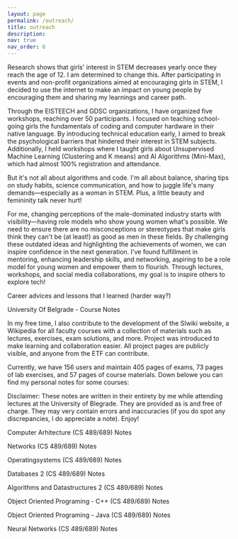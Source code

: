 ```yaml
---
layout: page
permalink: /outreach/
title: outreach
description: 
nav: true
nav_order: 6
---
```

Research shows that girls' interest in STEM decreases yearly once they reach the age of 12. I am determined to change this. After participating in events and non-profit organizations aimed at encouraging girls in STEM, I decided to use the internet to make an impact on young people by encouraging them and sharing my learnings and career path.

Through the EISTEECH and GDSC organizations, I have organized five workshops, reaching over 50 participants. I focused on teaching school-going girls the fundamentals of coding and computer hardware in their native language. By introducing technical education early, I aimed to break the psychological barriers that hindered their interest in STEM subjects. Additionally, I held workshops where I taught girls about Unsupervised Machine Learning (Clustering and K means) and AI Algorithms (Mini-Max), which had almost 100% registration and attendance.

But it's not all about algorithms and code. I'm all about balance, sharing tips on study habits, science communication, and how to juggle life's many demands—especially as a woman in STEM. Plus, a little beauty and femininity talk never hurt!

For me, changing perceptions of the male-dominated industry starts with visibility—having role models who show young women what's possible.
We need to ensure there are no misconceptions or stereotypes that make girls think they can't be (at least!) as good as men in these fields. By challenging these outdated ideas and highlighting the achievements of women, we can inspire confidence in the next generation. I've found fulfillment in mentoring, enhancing leadership skills, and networking, aspiring to be a role model for young women and empower them to flourish. Through lectures, workshops, and social media collaborations, my goal is to inspire others to explore tech!

Career advices and lessons that I learned (harder way?)


University Of Belgrade - Course Notes

In my free time, I also contribute to the development of the SIwiki website, a Wikipedia for all faculty courses with a collection of materials such as lectures, exercises, exam solutions, and more. Project was introduced to make learning and collaboration easier. All project pages are publicly visible, and anyone from the ETF can contribute.

Currently, we have 156 users and maintain 405 pages of exams, 73 pages of lab exercises, and 57 pages of course materials. Down belowe you can find my personal notes for some courses:

Disclaimer: These notes are written in their entirety by me while attending lectures at the University of Blegrade. They are provided as is and free of charge. They may very contain errors and inaccuracies (if you do spot any discrepancies, I do appreciate a note). Enjoy!

Computer Arhitecture (CS 489/689)
Notes

Networks (CS 489/689)
Notes

Operatingsystems (CS 489/689)
Notes

Databases 2 (CS 489/689)
Notes

Algorithms and Datastructures 2 (CS 489/689)
Notes

Object Oriented Programing - C++ (CS 489/689)
Notes

Object Oriented Programing - Java (CS 489/689)
Notes

Neural Networks (CS 489/689)
Notes



